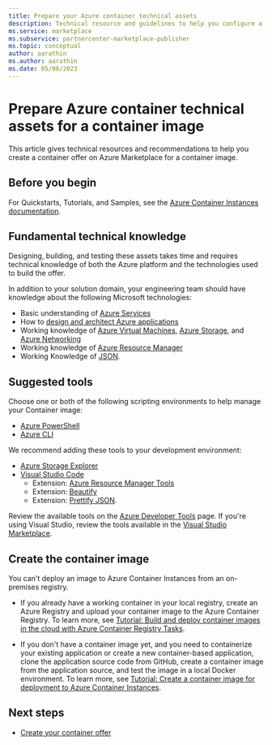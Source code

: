 ```yaml
---
title: Prepare your Azure container technical assets
description: Technical resource and guidelines to help you configure a container offer on Azure Marketplace.
ms.service: marketplace 
ms.subservice: partnercenter-marketplace-publisher
ms.topic: conceptual
author: aarathin
ms.author: aarathin
ms.date: 05/08/2023
---
```


# Prepare Azure container technical assets for a container image

This article gives technical resources and recommendations to help you create a container offer on Azure Marketplace for a container image.

## Before you begin

For Quickstarts, Tutorials, and Samples, see the [Azure Container Instances documentation](/azure/container-instances/).

## Fundamental technical knowledge

Designing, building, and testing these assets takes time and requires technical knowledge of both the Azure platform and the technologies used to build the offer.

In addition to your solution domain, your engineering team should have knowledge about the following Microsoft technologies:

- Basic understanding of [Azure Services](https://azure.microsoft.com/services/)
- How to [design and architect Azure applications](https://azure.microsoft.com/solutions/architecture/)
- Working knowledge of [Azure Virtual Machines](https://azure.microsoft.com/services/virtual-machines/), [Azure Storage](https://azure.microsoft.com/services/?filter=storage), and [Azure Networking](https://azure.microsoft.com/services/?filter=networking)
- Working knowledge of [Azure Resource Manager](https://azure.microsoft.com/features/resource-manager/)
- Working Knowledge of [JSON](https://www.json.org/).

## Suggested tools

Choose one or both of the following scripting environments to help manage your Container image:

- [Azure PowerShell](/powershell/azure/)
- [Azure CLI](/cli/azure/)

We recommend adding these tools to your development environment:

- [Azure Storage Explorer](/azure/vs-azure-tools-storage-manage-with-storage-explorer?tabs=windows)
- [Visual Studio Code](https://code.visualstudio.com/)
  - Extension: [Azure Resource Manager Tools](https://marketplace.visualstudio.com/items?itemName=msazurermtools.azurerm-vscode-tools)
  - Extension: [Beautify](https://marketplace.visualstudio.com/items?itemName=HookyQR.beautify)
  - Extension: [Prettify JSON](https://marketplace.visualstudio.com/items?itemName=mohsen1.prettify-json).

Review the available tools on the [Azure Developer Tools](https://azure.microsoft.com/) page. If you're using Visual Studio, review the tools available in the [Visual Studio Marketplace](https://marketplace.visualstudio.com/).

## Create the container image

You can't deploy an image to Azure Container Instances from an on-premises registry.

- If you already have a working container in your local registry, create an Azure Registry and upload your container image to the Azure Container Registry. To learn more, see [Tutorial: Build and deploy container images in the cloud with Azure Container Registry Tasks](/azure/container-registry/container-registry-tutorial-quick-task).

- If you don't have a container image yet, and you need to containerize your existing application or create a new container-based application, clone the application source code from GitHub, create a container image from the application source, and test the image in a local Docker environment. To learn more, see [Tutorial: Create a container image for deployment to Azure Container Instances](/azure/container-instances/container-instances-tutorial-prepare-app).

## Next steps

- [Create your container offer](azure-container-offer-setup.md)
